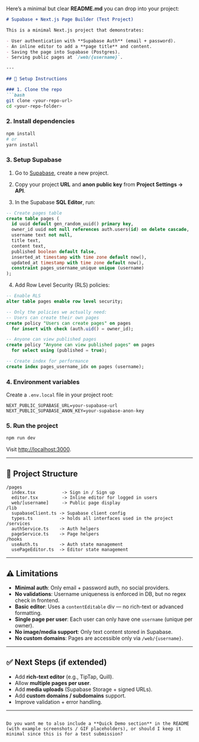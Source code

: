 Here’s a minimal but clear **README.md** you can drop into your project:

````markdown
# Supabase + Next.js Page Builder (Test Project)

This is a minimal Next.js project that demonstrates:

- User authentication with **Supabase Auth** (email + password).
- An inline editor to add a **page title** and content.
- Saving the page into Supabase (Postgres).
- Serving public pages at `/web/{username}`.

---

## 🚀 Setup Instructions

### 1. Clone the repo
```bash
git clone <your-repo-url>
cd <your-repo-folder>
````

### 2. Install dependencies

```bash
npm install
# or
yarn install
```

### 3. Setup Supabase

1. Go to [Supabase](https://supabase.com/), create a new project.

2. Copy your project **URL** and **anon public key** from
   **Project Settings → API**.

3. In the Supabase **SQL Editor**, run:

```sql
-- Create pages table
create table pages (
  id uuid default gen_random_uuid() primary key,
  owner_id uuid not null references auth.users(id) on delete cascade,
  username text not null,
  title text,
  content text,
  published boolean default false,
  inserted_at timestamp with time zone default now(),
  updated_at timestamp with time zone default now(),
  constraint pages_username_unique unique (username)
);
```

4. Add Row Level Security (RLS) policies:

```sql
-- Enable RLS
alter table pages enable row level security;

-- Only the policies we actually need:
-- Users can create their own pages
create policy "Users can create pages" on pages
  for insert with check (auth.uid() = owner_id);

-- Anyone can view published pages
create policy "Anyone can view published pages" on pages
  for select using (published = true);

-- Create index for performance
create index pages_username_idx on pages (username);
```

### 4. Environment variables

Create a `.env.local` file in your project root:

```env
NEXT_PUBLIC_SUPABASE_URL=your-supabase-url
NEXT_PUBLIC_SUPABASE_ANON_KEY=your-supabase-anon-key
```

### 5. Run the project

```bash
npm run dev
```

Visit [http://localhost:3000](http://localhost:3000).

---

## 📂 Project Structure

```
/pages
  index.tsx          -> Sign in / Sign up
  editor.tsx         -> Inline editor for logged in users
  web/[username]     -> Public page display
/lib
  supabaseClient.ts -> Supabase client config
  types.ts          -> holds all interfaces used in the project
/services
  authService.ts    -> Auth helpers
  pageService.ts    -> Page helpers
/hooks
  useAuth.ts        -> Auth state management
  usePageEditor.ts  -> Editor state management
```

---

## ⚠️ Limitations

* **Minimal auth**: Only email + password auth, no social providers.
* **No validations**: Username uniqueness is enforced in DB, but no regex check in frontend.
* **Basic editor**: Uses a `contentEditable` div — no rich-text or advanced formatting.
* **Single page per user**: Each user can only have one `username` (unique per owner).
* **No image/media support**: Only text content stored in Supabase.
* **No custom domains**: Pages are accessible only via `/web/{username}`.

---

## ✅ Next Steps (if extended)

* Add **rich-text editor** (e.g., TipTap, Quill).
* Allow **multiple pages per user**.
* Add **media uploads** (Supabase Storage + signed URLs).
* Add **custom domains / subdomains** support.
* Improve validation + error handling.

---

```

Do you want me to also include a **Quick Demo section** in the README (with example screenshots / GIF placeholders), or should I keep it minimal since this is for a test submission?
```
